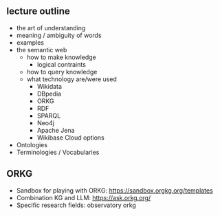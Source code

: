 ## lecture outline
- the art of understanding
- meaning / ambiguity of words
- examples
- the semantic web
  - how to make knowledge
      - logical contraints
  - how to query knowledge
  - what technology are/were used
    - Wikidata
    - DBpedia
    - ORKG
    - RDF
    - SPARQL
    - Neo4j
    - Apache Jena
    - Wikibase Cloud options
- Ontologies
- Terminologies / Vocabularies


## ORKG
- Sandbox for playing with ORKG: https://sandbox.orgkg.org/templates
- Combination KG and LLM: https://ask.orkg.org/
- Specific research fields: observatory orkg
